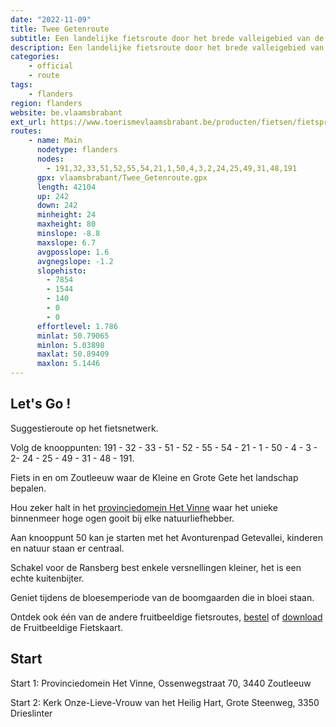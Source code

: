 ```yaml
---
date: "2022-11-09"
title: Twee Getenroute
subtitle: Een landelijke fietsroute door het brede valleigebied van de Kleine en de Grote Gete
description: Een landelijke fietsroute door het brede valleigebied van de Kleine en de Grote Gete. Een vlak parcours, al moet je in Ransberg wel recht op de trappers. Langs rijen fruitbomen, pittoreske dorpjes en weiden. Hou zeker halt in Provinciedomein Het Vinne.
categories:
    - official
    - route
tags:
    - flanders
region: flanders
website: be.vlaamsbrabant
ext_url: https://www.toerismevlaamsbrabant.be/producten/fietsen/fietsproducten/twee-getenroute/index.html
routes:
    - name: Main
      nodetype: flanders
      nodes:
        - 191,32,33,51,52,55,54,21,1,50,4,3,2,24,25,49,31,48,191
      gpx: vlaamsbrabant/Twee_Getenroute.gpx
      length: 42104
      up: 242
      down: 242
      minheight: 24
      maxheight: 80
      minslope: -8.8
      maxslope: 6.7
      avgposslope: 1.6
      avgnegslope: -1.2
      slopehisto:
        - 7854
        - 1544
        - 140
        - 0
        - 0
      effortlevel: 1.786
      minlat: 50.79065
      minlon: 5.03898
      maxlat: 50.89409
      maxlon: 5.1446
---
```


## Let's Go ! 

Suggestieroute op het fietsnetwerk.

Volg de knooppunten: 191 - 32 - 33 - 51 - 52 - 55 - 54 - 21 - 1 - 50 - 4 - 3 - 2- 24 - 25 - 49 - 31 - 48 - 191.

Fiets in en om Zoutleeuw waar de Kleine en Grote Gete het landschap bepalen.

Hou zeker halt in het [provinciedomein Het Vinne](https://www.toerismevlaamsbrabant.be/producten/bezoeken/bezienswaardigheden/provinciedomein-het-vinne/) waar het unieke binnenmeer hoge ogen gooit bij elke natuurliefhebber.

Aan knooppunt 50 kan je starten met het Avonturenpad Getevallei, kinderen en natuur staan er centraal.

Schakel voor de Ransberg best enkele versnellingen kleiner, het is een echte kuitenbijter.

Geniet tijdens de bloesemperiode van de boomgaarden die in bloei staan.

Ontdek ook één van de andere fruitbeeldige fietsroutes, [bestel](https://www.toerismevlaamsbrabant.be/publicaties/bloeiend-hageland-fietsen) of [download](https://www.toerismevlaamsbrabant.be/Images/fruitbeeldige-fietskaart-2021_tcm251-143863.pdf) de Fruitbeeldige Fietskaart.

## Start

Start 1: Provinciedomein Het Vinne, Ossenwegstraat 70, 3440 Zoutleeuw

Start 2: Kerk Onze-Lieve-Vrouw van het Heilig Hart, Grote Steenweg, 3350 Drieslinter
